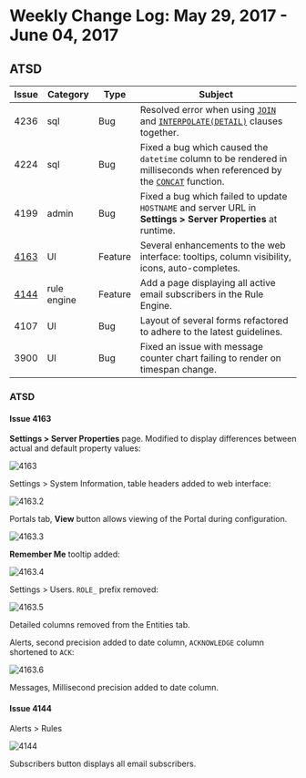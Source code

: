 # Weekly Change Log: May 29, 2017 - June 04, 2017

## ATSD

| Issue| Category    | Type    | Subject              |
|------|-------------|---------|----------------------|
| 4236 | sql | Bug | Resolved error when using [`JOIN`](../../sql/README.md#joins)  and [`INTERPOLATE(DETAIL)`](../../sql/README.md#interpolation) clauses together. |
| 4224 | sql | Bug | Fixed a bug which caused the `datetime` column to be rendered in milliseconds when referenced by the [`CONCAT`](../../sql/README.md#string-functions) function.|
| 4199 | admin | Bug | Fixed a bug which failed to update `HOSTNAME` and server URL in **Settings > Server Properties** at runtime. |
| [4163](#issue-4163) | UI | Feature | Several enhancements to the web interface: tooltips, column visibility, icons, auto-completes. |
| [4144](#issue-4144) | rule engine | Feature | Add a page displaying all active email subscribers in the Rule Engine.|
| 4107 | UI | Bug | Layout of several forms refactored to adhere to the latest guidelines. |
| 3900 | UI | Bug | Fixed an issue with message counter chart failing to render on timespan change. |

### ATSD

#### Issue 4163

**Settings > Server Properties** page. Modified to display differences between actual and default property values:

![4163](./Images/4163.1.png)

Settings > System Information, table headers added to web interface:

![4163.2](./Images/4163.2.png)

Portals tab, **View** button allows viewing of the Portal during configuration.

![4163.3](./Images/4163.3.1.png)

**Remember Me** tooltip added:

![4163.4](./Images/4163.4.png)

Settings > Users. `ROLE_` prefix removed:

![4163.5](./Images/4163.5.png)

Detailed columns removed from the Entities tab.

Alerts, second precision added to date column, `ACKNOWLEDGE` column shortened to `ACK`:

![4163.6](./Images/4163.6.png)

Messages, Millisecond precision added to date column.

#### Issue 4144

Alerts > Rules

![4144](./Images/4144.png)

Subscribers button displays all email subscribers.